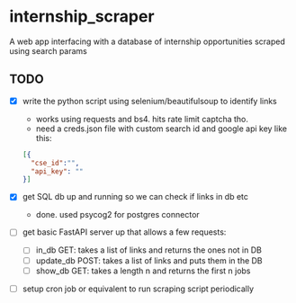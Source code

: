 
# internship_scraper

A web app interfacing with a database of internship opportunities scraped using search params

## TODO

- [X] write the python script using selenium/beautifulsoup to identify links
  
  - works using requests and bs4. hits rate limit captcha tho.
  - need a creds.json file with custom search id and google api key like this:

  ```json
  [{
    "cse_id":"",
    "api_key": ""
  }]
  ```

- [X] get SQL db up and running so we can check if links in db etc
  - done. used psycog2 for postgres connector 
- [ ] get basic FastAPI server up that allows a few requests:
  - [ ] in_db GET: takes a list of links and returns the ones not in DB
  - [ ] update_db POST: takes a list of links and puts them in the DB
  - [ ] show_db GET: takes a length n and returns the first n jobs
- [ ] setup cron job or equivalent to run scraping script periodically
